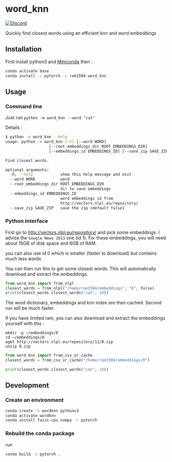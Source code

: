 # word_knn
[![Discord](https://img.shields.io/badge/install-from%20conda-brightgreen.svg)](https://anaconda.org/rom1504/word_knn)

Quickly find closest words using an efficient knn and word embeddings

## Installation

First install python3 and [Miniconda](https://docs.conda.io/projects/conda/en/latest/user-guide/install/linux.html)
then :

```bash
conda activate base
conda install -c pytorch -c rom1504 word_knn
```

## Usage

### Command line

Just run `python -m word_knn --word "cat"`

Details :
```bash
$ python -m word_knn --help
usage: python -m word_knn [-h] [--word WORD]
                   [--root_embeddings_dir ROOT_EMBEDDINGS_DIR]
                   [--embeddings_id EMBEDDINGS_ID] [--save_zip SAVE_ZIP]

Find closest words.

optional arguments:
  -h, --help            show this help message and exit
  --word WORD           word
  --root_embeddings_dir ROOT_EMBEDDINGS_DIR
                        dir to save embeddings
  --embeddings_id EMBEDDINGS_ID
                        word embeddings id from
                        http://vectors.nlpl.eu/repository/
  --save_zip SAVE_ZIP   save the zip (default false)

```

### Python interface

First go to http://vectors.nlpl.eu/repository/ and pick some embeddings.
I advise the `Google News 2013` one (id 1).
For these embeddings, you will need about 15GB of disk space and 6GB of RAM.

you can also use id 0 which is smaller
(faster to download) but contains much less words

You can then run this to get some closest words. This will automatically download and extract the embeddings.
```python
from word_knn import from_nlpl
closest_words = from_nlpl("/home/rom1504/embeddings", "0", False)
print(closest_words.closest_words("cat", 10))
```
The word dictionary, embeddings and knn index are then cached. Second run will be much faster.


If you have limited ram, you can also download and extract the embeddings yourself with this :
```
mkdir -p ~/embeddings/0
cd ~/embeddings/0
wget http://vectors.nlpl.eu/repository/11/0.zip
unzip 0.zip
```
```python
from word_knn import from_csv_or_cache
closest_words = from_csv_or_cache("/home/rom1504/embeddings/0")

print(closest_words.closest_words("cat", 10))
```

## Development

### Create an environment

```bash
conda create -n wordknn python=3
conda activate wordknn
conda install faiss-cpu numpy -c pytorch
```

### Rebuild the conda package

run 
```bash
conda build -c pytorch .
```